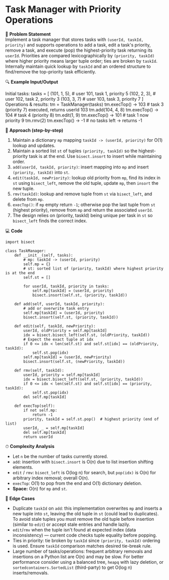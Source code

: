 # Task Manager with Priority Operations

📜 **Problem Statement**  
Implement a task manager that stores tasks with `(userId, taskId, priority)` and supports operations to add a task, edit a task's priority, remove a task, and execute (pop) the highest-priority task returning its `userId`. Priorities are compared lexicographically by `(priority, taskId)` where higher priority means larger tuple order; ties are broken by `taskId`. Internally maintain quick lookup by `taskId` and an ordered structure to find/remove the top-priority task efficiently.

🔍 **Example Input/Output**  

Initial tasks:
    tasks = [
        (101, 1, 5),   # user 101, task 1, priority 5
        (102, 2, 3),   # user 102, task 2, priority 3
        (103, 3, 7)    # user 103, task 3, priority 7
    ]
Operations & results:
    tm = TaskManager(tasks)
    tm.execTop()        -> 103    # task 3 (priority 7) executed, returns userId 103
    tm.add(104, 4, 8)
    tm.execTop()        -> 104    # task 4 (priority 8)
    tm.edit(1, 9)
    tm.execTop()        -> 101    # task 1 now priority 9
    tm.rmv(2)
    tm.execTop()        -> -1     # no tasks left -> returns -1

🧠 **Approach (step-by-step)**  
1. Maintain a dictionary `mp` mapping `taskId -> (userId, priority)` for O(1) lookup and updates.  
2. Maintain a sorted list `st` of tuples `(priority, taskId)` so the highest-priority task is at the end. Use `bisect.insort` to insert while maintaining order.  
3. `add(userId, taskId, priority)`: insert mapping into `mp` and insert `(priority, taskId)` into `st`.  
4. `edit(taskId, newPriority)`: lookup old priority from `mp`, find its index in `st` using `bisect_left`, remove the old tuple, update `mp`, then `insort` the new tuple.  
5. `rmv(taskId)`: lookup and remove tuple from `st` via `bisect_left`, and delete from `mp`.  
6. `execTop()`: if `mp` empty return `-1`; otherwise pop the last tuple from `st` (highest priority), remove from `mp` and return the associated `userId`.  
7. The design relies on (priority, taskId) being unique per task in `st` so `bisect_left` finds the correct index.

💻 **Code**  

    import bisect

    class TaskManager:
        def __init__(self, tasks):
            # mp: taskId -> (userId, priority)
            self.mp = {}
            # st: sorted list of (priority, taskId) where highest priority is at the end
            self.st = []

            for userId, taskId, priority in tasks:
                self.mp[taskId] = (userId, priority)
                bisect.insort(self.st, (priority, taskId))

        def add(self, userId, taskId, priority):
            # add or overwrite task entry
            self.mp[taskId] = (userId, priority)
            bisect.insort(self.st, (priority, taskId))

        def edit(self, taskId, newPriority):
            userId, oldPriority = self.mp[taskId]
            idx = bisect.bisect_left(self.st, (oldPriority, taskId))
            # Expect the exact tuple at idx
            if 0 <= idx < len(self.st) and self.st[idx] == (oldPriority, taskId):
                self.st.pop(idx)
            self.mp[taskId] = (userId, newPriority)
            bisect.insort(self.st, (newPriority, taskId))

        def rmv(self, taskId):
            userId, priority = self.mp[taskId]
            idx = bisect.bisect_left(self.st, (priority, taskId))
            if 0 <= idx < len(self.st) and self.st[idx] == (priority, taskId):
                self.st.pop(idx)
            del self.mp[taskId]

        def execTop(self):
            if not self.mp:
                return -1
            priority, taskId = self.st.pop()  # highest priority (end of list)
            userId, _ = self.mp[taskId]
            del self.mp[taskId]
            return userId

⏱ **Complexity Analysis**  
- Let `n` be the number of tasks currently stored.  
- `add`: insertion with `bisect.insort` is O(n) due to list insertion shifting elements.  
- `edit` / `rmv`: `bisect_left` is O(log n) for search, but `pop(idx)` is O(n) for arbitrary index removal; overall O(n).  
- `execTop`: O(1) to pop from the end and O(1) dictionary deletion.  
- **Space:** O(n) for `mp` and `st`.

🧪 **Edge Cases**  
- Duplicate `taskId` on `add`: this implementation overwrites `mp` and inserts a new tuple into `st`, leaving the old tuple in `st` (could lead to duplicates). To avoid stale tuples you must remove the old tuple before insertion (similar to `edit`) or accept stale entries and handle lazily.  
- `edit`/`rmv` when the tuple isn't found at expected index (data inconsistency) — current code checks tuple equality before popping.  
- Ties in priority: tie broken by `taskId` since `(priority, taskId)` ordering is used. Ensure `taskId` comparison matches desired tie-break rule.  
- Large number of tasks/operations: frequent arbitrary removals and insertions on a Python list are O(n) and may be slow. For better performance consider using a balanced tree, `heapq` with lazy deletion, or `sortedcontainers.SortedList` (third-party) to get O(log n) inserts/removals.

